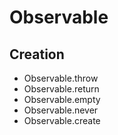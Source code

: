 # Observable

## Creation

* Observable.throw
* Observable.return
* Observable.empty
* Observable.never
* Observable.create

```javascript
```